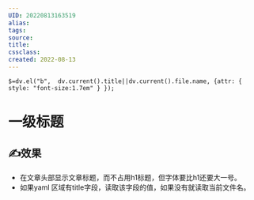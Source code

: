 ```yaml
---
UID: 20220813163519
alias: 
tags: 
source: 
title: 
cssclass: 
created: 2022-08-13
---
```



`$=dv.el("b",  dv.current().title||dv.current().file.name, {attr: { style: "font-size:1.7em" } });`
# 一级标题
## ✍效果
- 在文章头部显示文章标题，而不占用h1标题，但字体要比h1还要大一号。
- 如果yaml 区域有title字段，读取该字段的值，如果没有就读取当前文件名。

